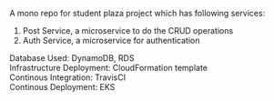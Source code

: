 A mono repo for student plaza project which has following services:<br>
1. Post Service, a microservice to do the CRUD operations<br>
2. Auth Service, a microservice for authentication<br>

Database Used: DynamoDB, RDS<br> 
Infrastructure Deployment: CloudFormation template<br>
Continous Integration: TravisCI<br>
Continous Deployment: EKS<br>
